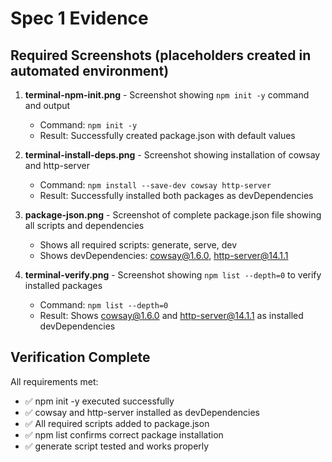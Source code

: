 # Spec 1 Evidence

## Required Screenshots (placeholders created in automated environment)

1. **terminal-npm-init.png** - Screenshot showing `npm init -y` command and output
   - Command: `npm init -y`
   - Result: Successfully created package.json with default values

2. **terminal-install-deps.png** - Screenshot showing installation of cowsay and http-server
   - Command: `npm install --save-dev cowsay http-server`
   - Result: Successfully installed both packages as devDependencies

3. **package-json.png** - Screenshot of complete package.json file showing all scripts and dependencies
   - Shows all required scripts: generate, serve, dev
   - Shows devDependencies: cowsay@1.6.0, http-server@14.1.1

4. **terminal-verify.png** - Screenshot showing `npm list --depth=0` to verify installed packages
   - Command: `npm list --depth=0`
   - Result: Shows cowsay@1.6.0 and http-server@14.1.1 as installed devDependencies

## Verification Complete

All requirements met:
- ✅ npm init -y executed successfully
- ✅ cowsay and http-server installed as devDependencies  
- ✅ All required scripts added to package.json
- ✅ npm list confirms correct package installation
- ✅ generate script tested and works properly